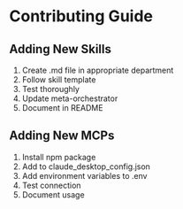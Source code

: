 # Contributing Guide

## Adding New Skills
1. Create .md file in appropriate department
2. Follow skill template
3. Test thoroughly
4. Update meta-orchestrator
5. Document in README

## Adding New MCPs
1. Install npm package
2. Add to claude_desktop_config.json
3. Add environment variables to .env
4. Test connection
5. Document usage
